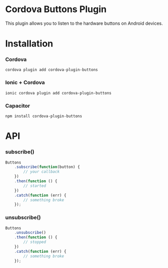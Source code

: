 Cordova Buttons Plugin
=========================

This plugin allows you to listen to the hardware buttons on Android devices.

# Installation

### Cordova

    cordova plugin add cordova-plugin-buttons

### Ionic + Cordova

    ionic cordova plugin add cordova-plugin-buttons

### Capacitor

    npm install cordova-plugin-buttons

# API

### subscribe()

```js
Buttons
    .subscribe(function(button) {
        // your callback
    })
    .then(function () {
        // started
    })
    .catch(function (err) {
        // something broke
    });
```

### unsubscribe()

```js
Buttons
    .unsubscribe()
    .then(function () {
        // stopped
    })
    .catch(function (err) {
        // something broke
    });
```